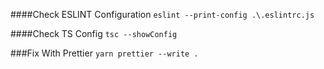 ####Check ESLINT Configuration
`eslint --print-config .\.eslintrc.js`

####Check TS Config
`tsc --showConfig`

###Fix With Prettier
`yarn prettier --write .`
